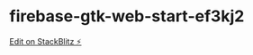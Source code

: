 # firebase-gtk-web-start-ef3kj2

[Edit on StackBlitz ⚡️](https://stackblitz.com/edit/firebase-gtk-web-start-ef3kj2)